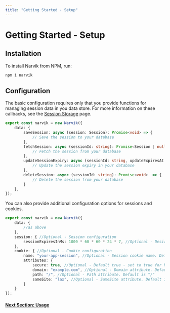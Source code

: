 ```yaml
---
title: "Getting Started - Setup"
---
```


# Getting Started - Setup

## Installation

To install Narvik from NPM, run:

```bash
npm i narvik
```

## Configuration

The basic configuration requires only that you provide functions for managing session data in you data store. For more information on these callbacks, see the [Session Storage](/documentation/session-storage) page.

```ts
export const narvik = new Narvik({
    data: {
        saveSession: async (session: Session): Promise<void> => {
            // Save the session to your database
        },
        fetchSession: async (sessionId: string): Promise<Session | null>  => {
            // Fetch the session from your database
        },
        updateSessionExpiry: async (sessionId: string, updateExpiresAt: Date): Promise<void>  => {
            // Update the session expiry in your database
        },
        deleteSession: async (sessionId: string): Promise<void>  => {
            // Delete the session from your database
        }
    },
});
```

You can also provide additional configuration options for sessions and cookies.
```ts
export const narvik = new Narvik({
    data: {
        //as above
    },
    session: { //Optional - Session configuration
        sessionExpiresInMs: 1000 * 60 * 60 * 24 * 7, //Optional - Desired session length in ms. Default is 30 Days - here value is 1 week
    },
    cookie: { //Optional - Cookie configuration
        name: "your-app-session", //Optional - Session cookie name. Default is "narvik_session"
        attributes: {
            secure: true, //Optional - Default true - set to true for https, set to false for http
            domain: "example.com", //Optional - Domain attribute. Default is not set
            path: "/", //Optional - Path attribute. Default is "/"
            sameSite: "lax", //Optional - SameSite attribute. Default is "lax"
        }
    }
});
```

#### [Next Section: Usage](/getting-started/usage)
